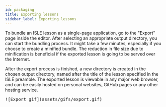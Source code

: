 ```yaml
---
id: packaging
title: Exporting lessons
sidebar_label: Exporting lessons
---
```


To bundle an ISLE lesson as a single-page application, go to the "Export" page inside the editor. After selecting an appropriate output directory, you can start the bundling process. It might take a few minutes, especially if you choose to create a minified bundle. The reduction in file size due to minification is beneficial if the exported lesson is going to be served over the Internet.

After the export process is finished, a new directory is created in the chosen output directory, named after the title of the lesson specified in the ISLE preamble. The exported lesson is viewable in any major web browser, and can be easily hosted on personal websites, GitHub pages or any other hosting service.

<kbd>
![Export gif](assets/gifs/export.gif)
</kbd>
